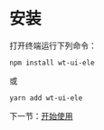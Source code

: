 # 安装

打开终端运行下列命令：

```
npm install wt-ui-ele
```

或

```
yarn add wt-ui-ele
```

下一节：[开始使用](#/doc/get-started)
